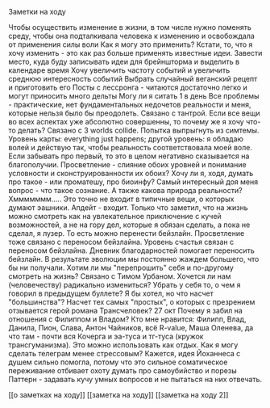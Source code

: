 Заметки на ходу

   Чтобы осуществить изменение в жизни, в том числе нужно поменять среду, чтобы она подталкивала человека к изменению и освобождала от применения силы воли
   Как я могу это применить? Кстати, то, что я хочу изменить - это как раз больше применять известные идеи. Завести место, куда буду записывать идеи для брейншторма и выделить в календаре время
   Хочу увеличить частоту событий и увеличить среднюю интересность событий
        Выбрать случайный веганский рецепт и приготовить его
        Посты с лессронга - читаются достаточно легко и могут приносить много дельты
            Могу ли я ситать 1 в день
        Все проблемы - практические, нет фундаментальных недочетов реальности и меня, которые нельзя было бы преодолеть. Связано с тантрой. Если все вещи во всех аспектах уже абсолютно совершенны, то почему же я хочу что-то делать? Связано с 3 worlds collide. Попытка выпрыгнуть из симтемы.
        Уровень карты: everything just happens; другой уровень: я обладаю волей и действую так, чтобы реальность соответствовала моей воле. Если забывать про первый, то это в целом негативно сказывается на благополучии. Просветление - слияние обоих уровней и понимание условности и сконструированности их обоих?
        Хочу ли я, ходя, думать про такое - или проматешу, про биоинфу? Самый интересный доя меня вопрос - что такое сознание. А также какова природа реальности?
        Хммммммм..... Это точно не входит в типичные вещи, о которых думают эашники. Апдейт - входит.
        Только что заметил, что на жизнь можно смотреть как на увлекательное приключение с кучей возможностей, а не на гору дел, которые я обязан сделать, а пока не сделал, я лузер. То есть можно перенести бейзлайн. Просветление тоже связано с переносом бейзлайна. Уровень счастья связан с переносом бейзлайна. Дневник благодарностей помогает переносить бейзлайн. В результате эволюции мы постоянно жаждем большего, что бы ни получали. Хотим ли мы "перепрошить" себя и по-другому смотреть на жизнь? Связано с Тимом Урбаном.
        Хочется ли нам (человечеству) радикально измениться? Убрать у себя то, о чем я говорил в предыдущем буллете? Я бы хотел, но что насчет "большинства"? Насчет тех самых "простых", о которых с презрением отзывается герой романа Трансчеловек?
    27 окт
        Почему я забил на отношения с Филиппом и Владом? Кто мне нравится: Филипп, Влад, Данила, Пион, Слава, Антон Чайников, всё R-value, Маша Оленева, да что там - почти вся Кочерга и эа-туса и тг-туса (кружок трансгуманизма). Это можно использовать как отдых.
        Как я могу сделать телеграм менее стрессовым?
        Кажется, идея Йоханнеса с душем сильно помогла, потому что это сильное соматическое переживание отбивает охоту думать про самоубийство и порезы
        Паттерн - задавать кучу умных вопросов и не пытаться на них отвечать.

[[о заметках на ходу]]
[[заметка на ходу]]
[[заметка на ходу 2]]
   